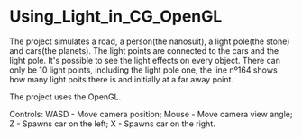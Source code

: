 # Using_Light_in_CG_OpenGL
The project simulates a road, a person(the nanosuit), a light pole(the stone) and cars(the planets). The light points are connected to the cars and the light pole. It's possible to see the light effects on every object.
There can only be 10 light points, including the light pole one, the line nº164 shows how many light poits there is and initially at a far away point.

The project uses the OpenGL.

Controls:
WASD - Move camera position;
Mouse - Move camera view angle;
Z - Spawns car on the left;
X - Spawns car on the right.
